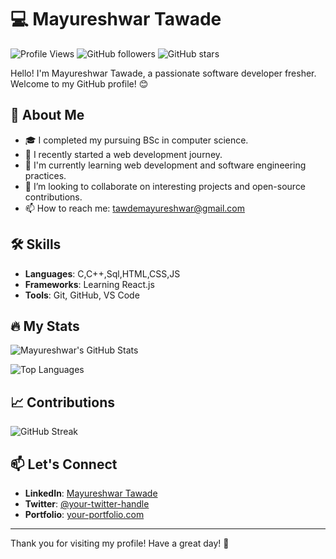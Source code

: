 # 💻 Mayureshwar Tawade

![Profile Views](https://komarev.com/ghpvc/?username=mayureshwartawade&color=blueviolet)
![GitHub followers](https://img.shields.io/github/followers/mayureshwartawade?label=Follow&style=social)
![GitHub stars](https://img.shields.io/github/stars/mayureshwartawade?affiliations=OWNER%2CCOLLABORATOR&style=social)

Hello! I'm Mayureshwar Tawade, a passionate software developer fresher. Welcome to my GitHub profile! 😊

## 🚀 About Me

- 🎓 I completed my pursuing BSc in computer science.
- 💼 I recently started a web development journey.
- 🌱 I'm currently learning web development and software engineering practices.
- 👯 I’m looking to collaborate on interesting projects and open-source contributions.
- 📫 How to reach me: tawdemayureshwar@gmail.com

## 🛠️ Skills

- **Languages**: C,C++,Sql,HTML,CSS,JS
- **Frameworks**: Learning React.js
- **Tools**: Git, GitHub, VS Code 

## 🔥 My Stats

![Mayureshwar's GitHub Stats](https://github-readme-stats.vercel.app/api?username=mayureshwartawade&show_icons=true&theme=radical)

![Top Languages](https://github-readme-stats.vercel.app/api/top-langs/?username=mayureshwartawade&layout=compact&theme=radical)

## 📈 Contributions

![GitHub Streak](https://github-readme-streak-stats.herokuapp.com/?user=mayureshwartawade&theme=radical)

## 📫 Let's Connect

- **LinkedIn**: [Mayureshwar Tawade](https://www.linkedin.com/in//)
- **Twitter**: [@your-twitter-handle](https://twitter.com/)
- **Portfolio**: [your-portfolio.com](https://your-portfolio.com)

---

Thank you for visiting my profile! Have a great day! 🌟
